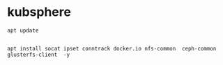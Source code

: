 #  kubsphere


```
apt update 


apt install socat ipset conntrack docker.io nfs-common  ceph-common glusterfs-client  -y









```

